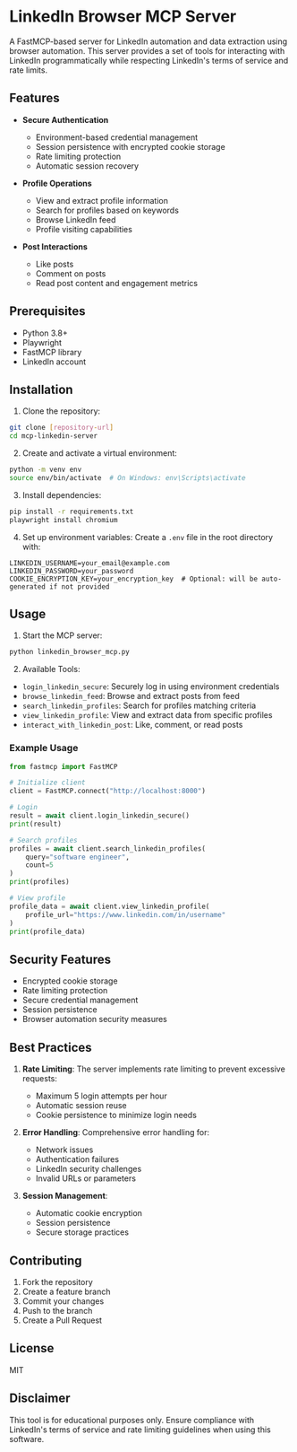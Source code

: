 # LinkedIn Browser MCP Server

A FastMCP-based server for LinkedIn automation and data extraction using browser automation. This server provides a set of tools for interacting with LinkedIn programmatically while respecting LinkedIn's terms of service and rate limits.

## Features

- **Secure Authentication**
  - Environment-based credential management
  - Session persistence with encrypted cookie storage
  - Rate limiting protection
  - Automatic session recovery

- **Profile Operations**
  - View and extract profile information
  - Search for profiles based on keywords
  - Browse LinkedIn feed
  - Profile visiting capabilities

- **Post Interactions**
  - Like posts
  - Comment on posts
  - Read post content and engagement metrics

## Prerequisites

- Python 3.8+
- Playwright
- FastMCP library
- LinkedIn account

## Installation

1. Clone the repository:
```bash
git clone [repository-url]
cd mcp-linkedin-server
```

2. Create and activate a virtual environment:
```bash
python -m venv env
source env/bin/activate  # On Windows: env\Scripts\activate
```

3. Install dependencies:
```bash
pip install -r requirements.txt
playwright install chromium
```

4. Set up environment variables:
Create a `.env` file in the root directory with:
```env
LINKEDIN_USERNAME=your_email@example.com
LINKEDIN_PASSWORD=your_password
COOKIE_ENCRYPTION_KEY=your_encryption_key  # Optional: will be auto-generated if not provided
```

## Usage

1. Start the MCP server:
```bash
python linkedin_browser_mcp.py
```

2. Available Tools:

- `login_linkedin_secure`: Securely log in using environment credentials
- `browse_linkedin_feed`: Browse and extract posts from feed
- `search_linkedin_profiles`: Search for profiles matching criteria
- `view_linkedin_profile`: View and extract data from specific profiles
- `interact_with_linkedin_post`: Like, comment, or read posts

### Example Usage

```python
from fastmcp import FastMCP

# Initialize client
client = FastMCP.connect("http://localhost:8000")

# Login
result = await client.login_linkedin_secure()
print(result)

# Search profiles
profiles = await client.search_linkedin_profiles(
    query="software engineer",
    count=5
)
print(profiles)

# View profile
profile_data = await client.view_linkedin_profile(
    profile_url="https://www.linkedin.com/in/username"
)
print(profile_data)
```

## Security Features

- Encrypted cookie storage
- Rate limiting protection
- Secure credential management
- Session persistence
- Browser automation security measures

## Best Practices

1. **Rate Limiting**: The server implements rate limiting to prevent excessive requests:
   - Maximum 5 login attempts per hour
   - Automatic session reuse
   - Cookie persistence to minimize login needs

2. **Error Handling**: Comprehensive error handling for:
   - Network issues
   - Authentication failures
   - LinkedIn security challenges
   - Invalid URLs or parameters

3. **Session Management**:
   - Automatic cookie encryption
   - Session persistence
   - Secure storage practices

## Contributing

1. Fork the repository
2. Create a feature branch
3. Commit your changes
4. Push to the branch
5. Create a Pull Request

## License

MIT

## Disclaimer

This tool is for educational purposes only. Ensure compliance with LinkedIn's terms of service and rate limiting guidelines when using this software. 